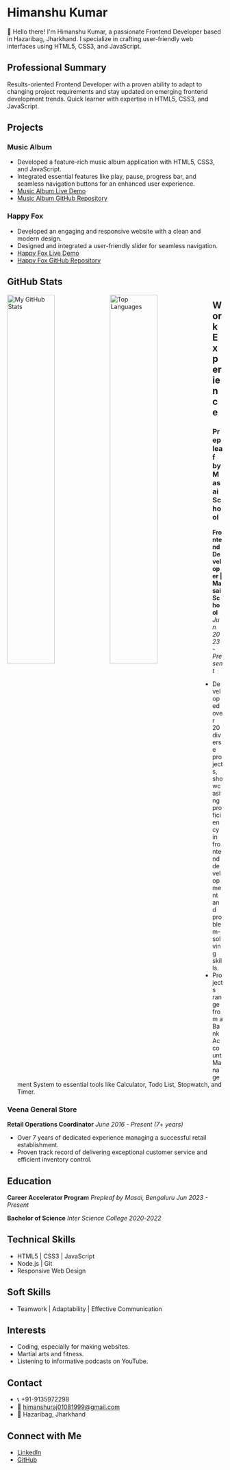 # Himanshu Kumar

👋 Hello there! I'm Himanshu Kumar, a passionate Frontend Developer based in Hazaribag, Jharkhand. I specialize in crafting user-friendly web interfaces using HTML5, CSS3, and JavaScript.

## Professional Summary

Results-oriented Frontend Developer with a proven ability to adapt to changing project requirements and stay updated on emerging frontend development trends. Quick learner with expertise in HTML5, CSS3, and JavaScript.

## Projects

### Music Album
- Developed a feature-rich music album application with HTML5, CSS3, and JavaScript.
- Integrated essential features like play, pause, progress bar, and seamless navigation buttons for an enhanced user experience.
- [Music Album Live Demo](https://musicalbum913597.netlify.app/)
- [Music Album GitHub Repository](https://github.com/Himanshu-Rajkumar/My-fav-music-album)

### Happy Fox
- Developed an engaging and responsive website with a clean and modern design.
- Designed and integrated a user-friendly slider for seamless navigation.
- [Happy Fox Live Demo](https://65563741cd037d11c4319a47--statuesque-tarsier-de1de9.netlify.app/)
- [Happy Fox GitHub Repository](https://github.com/Himanshu-Rajkumar/Happyfox-clone)

## GitHub Stats

<!-- GitHub Stats -->
<img alt="My GitHub Stats" align="left" width="47%" src="https://github-readme-stats.vercel.app/api?username=Himanshu-Rajkumar&show_icons=true" />

<!-- Top Languages -->
<img alt="Top Languages" align="left" width="47%" src="https://github-readme-stats.vercel.app/api/top-langs/?username=Himanshu-Rajkumar&layout=compact" />

## Work Experience

### Prepleaf by Masai School
**Frontend Developer | Masai School**
*Jun 2023 - Present*
- Developed over 20 diverse projects, showcasing proficiency in frontend development and problem-solving skills.
- Projects range from a Bank Account Management System to essential tools like Calculator, Todo List, Stopwatch, and Timer.

### Veena General Store
**Retail Operations Coordinator**
*June 2016 - Present (7+ years)*
- Over 7 years of dedicated experience managing a successful retail establishment.
- Proven track record of delivering exceptional customer service and efficient inventory control.

## Education

**Career Accelerator Program**
*Prepleaf by Masai, Bengaluru*
*Jun 2023 - Present*

**Bachelor of Science**
*Inter Science College*
*2020-2022*

## Technical Skills

- HTML5 | CSS3 | JavaScript
- Node.js | Git
- Responsive Web Design

## Soft Skills

- Teamwork | Adaptability | Effective Communication

## Interests

- Coding, especially for making websites.
- Martial arts and fitness.
- Listening to informative podcasts on YouTube.

## Contact

- 📞 +91-9135972298
- 📧 himanshuraj01081999@gmail.com
- 📍 Hazaribag, Jharkhand

## Connect with Me

- [LinkedIn](https://www.linkedin.com/in/himanshu-kumar-68b258286/)
- [GitHub](https://github.com/Himanshu-Rajkumar)






